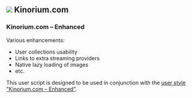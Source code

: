 ## ![](https://icons.duckduckgo.com/ip3/kinorium.com.ico) Kinorium.com

### Kinorium.com – Enhanced

Various enhancements:

* User collections usability
* Links to extra streaming providers
* Native lazy loading of images
* etc.

This user script is designed to be used in conjunction with the [user style "Kinorium.com – Enhanced"](https://github.com/Athari/AthariUserCSS#kinorium).